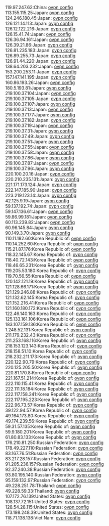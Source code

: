 119.97.247.62:China: [ovpn config](vpn/119_97_247_62.ovpn)  
113.155.115.25:Japan: [ovpn config](vpn/113_155_115_25.ovpn)  
124.246.180.45:Japan: [ovpn config](vpn/124_246_180_45.ovpn)  
126.121.14.113:Japan: [ovpn config](vpn/126_121_14_113.ovpn)  
126.12.122.216:Japan: [ovpn config](vpn/126_12_122_216.ovpn)  
126.15.41.74:Japan: [ovpn config](vpn/126_15_41_74.ovpn)  
126.36.94.161:Japan: [ovpn config](vpn/126_36_94_161.ovpn)  
126.39.21.86:Japan: [ovpn config](vpn/126_39_21_86.ovpn)  
126.81.235.183:Japan: [ovpn config](vpn/126_81_235_183.ovpn)  
126.89.255.73:Japan: [ovpn config](vpn/126_89_255_73.ovpn)  
126.91.44.220:Japan: [ovpn config](vpn/126_91_44_220.ovpn)  
138.64.203.232:Japan: [ovpn config](vpn/138_64_203_232.ovpn)  
153.200.253.11:Japan: [ovpn config](vpn/153_200_253_11.ovpn)  
157.147.141.195:Japan: [ovpn config](vpn/157_147_141_195.ovpn)  
160.86.193.26:Japan: [ovpn config](vpn/160_86_193_26.ovpn)  
180.5.193.81:Japan: [ovpn config](vpn/180_5_193_81.ovpn)  
219.100.37.104:Japan: [ovpn config](vpn/219_100_37_104.ovpn)  
219.100.37.105:Japan: [ovpn config](vpn/219_100_37_105.ovpn)  
219.100.37.107:Japan: [ovpn config](vpn/219_100_37_107.ovpn)  
219.100.37.13:Japan: [ovpn config](vpn/219_100_37_13.ovpn)  
219.100.37.177:Japan: [ovpn config](vpn/219_100_37_177.ovpn)  
219.100.37.182:Japan: [ovpn config](vpn/219_100_37_182.ovpn)  
219.100.37.19:Japan: [ovpn config](vpn/219_100_37_19.ovpn)  
219.100.37.31:Japan: [ovpn config](vpn/219_100_37_31.ovpn)  
219.100.37.49:Japan: [ovpn config](vpn/219_100_37_49.ovpn)  
219.100.37.51:Japan: [ovpn config](vpn/219_100_37_51.ovpn)  
219.100.37.55:Japan: [ovpn config](vpn/219_100_37_55.ovpn)  
219.100.37.58:Japan: [ovpn config](vpn/219_100_37_58.ovpn)  
219.100.37.86:Japan: [ovpn config](vpn/219_100_37_86.ovpn)  
219.100.37.87:Japan: [ovpn config](vpn/219_100_37_87.ovpn)  
219.100.37.96:Japan: [ovpn config](vpn/219_100_37_96.ovpn)  
220.100.20.16:Japan: [ovpn config](vpn/220_100_20_16.ovpn)  
220.210.235.131:Japan: [ovpn config](vpn/220_210_235_131.ovpn)  
221.171.173.124:Japan: [ovpn config](vpn/221_171_173_124.ovpn)  
222.147.185.90:Japan: [ovpn config](vpn/222_147_185_90.ovpn)  
223.219.123.14:Japan: [ovpn config](vpn/223_219_123_14.ovpn)  
42.125.9.19:Japan: [ovpn config](vpn/42_125_9_19.ovpn)  
59.137.192.74:Japan: [ovpn config](vpn/59_137_192_74.ovpn)  
59.147.136.61:Japan: [ovpn config](vpn/59_147_136_61.ovpn)  
59.86.99.181:Japan: [ovpn config](vpn/59_86_99_181.ovpn)  
60.113.239.82:Japan: [ovpn config](vpn/60_113_239_82.ovpn)  
60.96.145.84:Japan: [ovpn config](vpn/60_96_145_84.ovpn)  
90.149.3.70:Japan: [ovpn config](vpn/90_149_3_70.ovpn)  
110.11.182.60:Korea Republic of: [ovpn config](vpn/110_11_182_60.ovpn)  
110.14.252.60:Korea Republic of: [ovpn config](vpn/110_14_252_60.ovpn)  
115.21.87.176:Korea Republic of: [ovpn config](vpn/115_21_87_176.ovpn)  
118.32.145.67:Korea Republic of: [ovpn config](vpn/118_32_145_67.ovpn)  
118.40.72.143:Korea Republic of: [ovpn config](vpn/118_40_72_143.ovpn)  
118.46.65.231:Korea Republic of: [ovpn config](vpn/118_46_65_231.ovpn)  
119.205.53.180:Korea Republic of: [ovpn config](vpn/119_205_53_180.ovpn)  
119.70.56.55:Korea Republic of: [ovpn config](vpn/119_70_56_55.ovpn)  
120.142.121.19:Korea Republic of: [ovpn config](vpn/120_142_121_19.ovpn)  
121.128.66.171:Korea Republic of: [ovpn config](vpn/121_128_66_171.ovpn)  
121.129.246.88:Korea Republic of: [ovpn config](vpn/121_129_246_88.ovpn)  
121.132.62.145:Korea Republic of: [ovpn config](vpn/121_132_62_145.ovpn)  
121.152.216.41:Korea Republic of: [ovpn config](vpn/121_152_216_41.ovpn)  
121.160.180.172:Korea Republic of: [ovpn config](vpn/121_160_180_172.ovpn)  
122.46.140.163:Korea Republic of: [ovpn config](vpn/122_46_140_163.ovpn)  
125.133.161.106:Korea Republic of: [ovpn config](vpn/125_133_161_106.ovpn)  
183.107.159.136:Korea Republic of: [ovpn config](vpn/183_107_159_136.ovpn)  
1.248.52.131:Korea Republic of: [ovpn config](vpn/1_248_52_131.ovpn)  
211.179.232.43:Korea Republic of: [ovpn config](vpn/211_179_232_43.ovpn)  
211.253.168.116:Korea Republic of: [ovpn config](vpn/211_253_168_116.ovpn)  
218.153.123.143:Korea Republic of: [ovpn config](vpn/218_153_123_143.ovpn)  
218.158.51.10:Korea Republic of: [ovpn config](vpn/218_158_51_10.ovpn)  
218.232.211.173:Korea Republic of: [ovpn config](vpn/218_232_211_173.ovpn)  
220.122.90.79:Korea Republic of: [ovpn config](vpn/220_122_90_79.ovpn)  
220.125.205.50:Korea Republic of: [ovpn config](vpn/220_125_205_50.ovpn)  
220.81.170.8:Korea Republic of: [ovpn config](vpn/220_81_170_8.ovpn)  
221.167.51.214:Korea Republic of: [ovpn config](vpn/221_167_51_214.ovpn)  
222.110.115.41:Korea Republic of: [ovpn config](vpn/222_110_115_41.ovpn)  
222.111.18.184:Korea Republic of: [ovpn config](vpn/222_111_18_184.ovpn)  
222.117.158.241:Korea Republic of: [ovpn config](vpn/222_117_158_241.ovpn)  
222.117.195.223:Korea Republic of: [ovpn config](vpn/222_117_195_223.ovpn)  
222.96.73.57:Korea Republic of: [ovpn config](vpn/222_96_73_57.ovpn)  
39.122.94.57:Korea Republic of: [ovpn config](vpn/39_122_94_57.ovpn)  
49.164.173.80:Korea Republic of: [ovpn config](vpn/49_164_173_80.ovpn)  
49.174.239.56:Korea Republic of: [ovpn config](vpn/49_174_239_56.ovpn)  
59.31.57.135:Korea Republic of: [ovpn config](vpn/59_31_57_135.ovpn)  
59.9.180.201:Korea Republic of: [ovpn config](vpn/59_9_180_201.ovpn)  
61.80.83.133:Korea Republic of: [ovpn config](vpn/61_80_83_133.ovpn)  
176.210.81.250:Russian Federation: [ovpn config](vpn/176_210_81_250.ovpn)  
178.49.227.110:Russian Federation: [ovpn config](vpn/178_49_227_110.ovpn)  
83.167.76.51:Russian Federation: [ovpn config](vpn/83_167_76_51.ovpn)  
83.217.28.157:Russian Federation: [ovpn config](vpn/83_217_28_157.ovpn)  
91.205.236.157:Russian Federation: [ovpn config](vpn/91_205_236_157.ovpn)  
92.37.240.38:Russian Federation: [ovpn config](vpn/92_37_240_38.ovpn)  
93.80.195.140:Russian Federation: [ovpn config](vpn/93_80_195_140.ovpn)  
95.159.132.97:Russian Federation: [ovpn config](vpn/95_159_132_97.ovpn)  
49.228.251.78:Thailand: [ovpn config](vpn/49_228_251_78.ovpn)  
49.228.59.33:Thailand: [ovpn config](vpn/49_228_59_33.ovpn)  
107.172.76.139:United States: [ovpn config](vpn/107_172_76_139.ovpn)  
108.137.72.151:United States: [ovpn config](vpn/108_137_72_151.ovpn)  
128.54.28.115:United States: [ovpn config](vpn/128_54_28_115.ovpn)  
173.198.248.39:United States: [ovpn config](vpn/173_198_248_39.ovpn)  
118.71.138.138:Viet Nam: [ovpn config](vpn/118_71_138_138.ovpn)  
